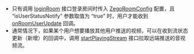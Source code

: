 <div class="mk-warning">

- 只有调用 [loginRoom](@loginRoom) 接口登录房间时传入 [ZegoRoomConfig](@-ZegoRoomConfig) 配置，且 “isUserStatusNotify” 参数取值为 “true” 时，用户才能收到 [onRoomUserUpdate](@onRoomUserUpdate) 回调。
- 通常情况下，如果某个用户想要播放其他用户推送的视频，可以在收到流状态更新（新增）的回调中，调用 [startPlayingStream](@startPlayingStream) 接口拉取远端推送的音视频流。
</div>





